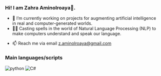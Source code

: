 ### Hi! I am Zahra Aminolroaya👋. 


- 🔭 I’m currently working on projects for augmenting artificial intelligence in real and computer-generated worlds.
- 🔮✨ Casting spells in the world of Natural Language Processing (NLP) to make computers understand and speak our language.
<!-- - 🤔 You might see some of my public repos here, but the majority should remain private.-->
- 📫 Reach me via email z.aminolroaya@gmail.com

### Main languages/scripts

![python](https://img.shields.io/badge/Python-3776AB?style=for-the-badge&logo=python&logoColor=white)
![C#](https://img.shields.io/badge/c%23-%23239120.svg?style=for-the-badge&logo=c-sharp&logoColor=white)


